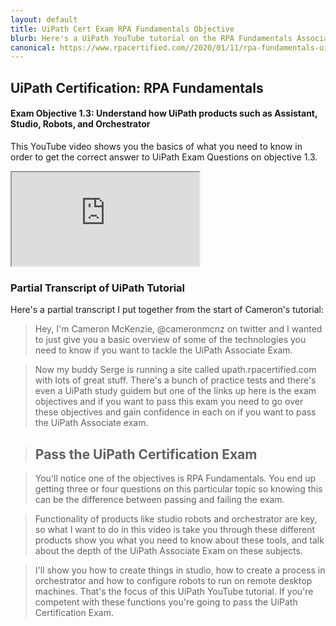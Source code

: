 ```yaml
---
layout: default
title: UiPath Cert Exam RPA Fundamentals Objective
blurb: Here's a UiPath YouTube tutorial on the RPA Fundamentals Associate Exam objective.
canonical: https://www.rpacertified.com//2020/01/11/rpa-fundamentals-uipath-cert-objective.html
---
```


## UiPath Certification: RPA Fundamentals
#### Exam Objective 1.3: Understand how UiPath products such as Assistant, Studio, Robots, and Orchestrator

This YouTube video shows you the basics of what you need to know in order to get the correct answer to UiPath Exam Questions on objective 1.3.
     
<div class="embed-responsive embed-responsive-16by9">
<iframe class="embed-responsive-item" src="https://www.youtube.com/embed/X2AGYqIy4kk"></iframe>
</div>

### Partial Transcript of UiPath Tutorial

Here's a partial transcript I put together from the start of Cameron's tutorial:

> Hey, I'm Cameron McKenzie,  @cameronmcnz on twitter and I wanted to just give you a basic overview of some of the technologies you need to know if you want to tackle the UiPath Associate Exam. 

> Now my buddy Serge is running a site called upath.rpacertified.com with lots of great stuff. There's a bunch of practice tests and there's even a UiPath study guidem but one of the links up here is the exam objectives and if you want to pass this exam you need to go over these objectives and gain confidence in each on if you want to pass the UiPath Associate exam. 

> ## Pass the UiPath Certification Exam

>  You'll notice one of the objectives is RPA Fundamentals. You end up getting three or four questions on this particular topic so knowing this can be the difference between passing and failing the exam.  

>  Functionality of products like studio robots and orchestrator are key, so what I want to do in this video is take you through these different products show you what you need to know about these tools, and talk about the depth of the UiPath Associate Exam on these subjects. 

>  I'll show you how to create things in studio, how to create a process in orchestrator and how to configure robots to run on remote desktop machines. That's the focus of this UiPath YouTube tutorial. If you're competent with these functions you're going to pass the UiPath Certification Exam.
